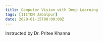 ```yaml
---
title: Computer Vision with Deep Learning
tags: [IIITDM Jabalpur]
date: 2020-01-15T00:00:00Z
---
```


Instructed by Dr. Pritee Khanna
